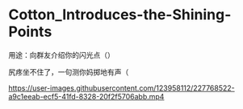# Cotton_Introduces-the-Shining-Points

用途：向群友介绍你的闪光点（）

尻疼坐不住了，一句测你妈掷地有声（



https://user-images.githubusercontent.com/123958112/227768522-a9c1eeab-ecf5-41fd-8328-20f2f5706abb.mp4

